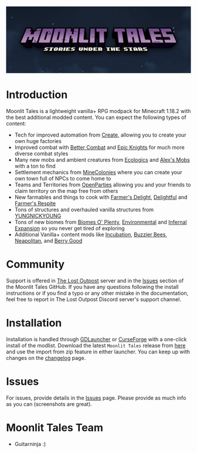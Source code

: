 <a href="https://github.com/Lost-Outpost/moonlit-tales/blob/main/README.md"><img src="images/banner.jpg" target="_blank"></a>

# Introduction

Moonlit Tales is a lightweight vanilla+ RPG modpack for Minecraft 1.18.2 with the best additional modded content. You can expect the following types of content:

- Tech for improved automation from [Create](https://www.curseforge.com/minecraft/mc-mods/create), allowing you to create your own huge factories
- Improved combat with [Better Combat](https://www.curseforge.com/minecraft/mc-mods/better-combat-by-daedelus) and [Epic Knights](https://www.curseforge.com/minecraft/mc-mods/epic-knights-armor-and-weapons) for much more diverse combat styles
- Many new mobs and ambient creatures from [Ecologics](https://www.curseforge.com/minecraft/mc-mods/ecologics) and [Alex's Mobs](https://www.curseforge.com/minecraft/mc-mods/alexs-mobs) with a ton to find
- Settlement mechanics from [MineColonies](https://www.curseforge.com/minecraft/mc-mods/minecolonies) where you can create your own town full of NPCs to come home to
- Teams and Territories from [OpenParties](https://www.curseforge.com/minecraft/mc-mods/open-parties-and-claims) allowing you and your friends to claim territory on the map free from others
- New farmables and things to cook with [Farmer's Delight](https://www.curseforge.com/minecraft/mc-mods/farmers-delight), [Delightful](https://www.curseforge.com/minecraft/mc-mods/delightful) and [Farmer's Respite](https://www.curseforge.com/minecraft/mc-mods/farmers-respite)
- Tons of structures and overhauled vanilla structures from [YUNGNICKYOUNG](https://www.curseforge.com/members/yungnickyoung/projects)
- Tons of new biomes from [Biomes O' Plenty](https://www.curseforge.com/minecraft/mc-mods/biomes-o-plenty), [Environmental](https://www.curseforge.com/minecraft/mc-mods/environmental) and [Infernal Expansion](https://www.curseforge.com/minecraft/mc-mods/infernal-expansion) so you never get tired of exploring
- Additional Vanilla+ content mods like [Incubation](https://www.curseforge.com/minecraft/mc-mods/incubation), [Buzzier Bees](https://www.curseforge.com/minecraft/mc-mods/buzzier-bees), [Neapolitan](https://www.curseforge.com/minecraft/mc-mods/neapolitan), and [Berry Good](https://www.curseforge.com/minecraft/mc-mods/berry-good)

# Community

Support is offered in [The Lost Outpost](https://discord.gg/WF66mMu) server and in the [Issues](https://github.com/Lost-Outpost/moonlit-tales/issues) section of the Moonlit Tales GitHub. If you have any questions following the install instructions or if you find a typo or any other mistake in the documentation, feel free to report in The Lost Outpost Discord server's support channel.

# Installation

Installation is handled through [GDLauncher](https://gdlauncher.com/) or [CurseForge](https://download.curseforge.com/) with a one-click install of the modlist. Download the latest `Moonlit Tales` release from [here](https://github.com/Lost-Outpost/moonlit-tales/releases) and use the import from zip feature in either launcher. You can keep up with changes on the [changelog](https://github.com/Lost-Outpost/moonlit-tales/blob/main/CHANGELOG.md) page.

# Issues

For issues, provide details in the [Issues](https://github.com/Lost-Outpost/moonlit-tales/issues) page. Please provide as much info as you can (screenshots are great).

# Moonlit Tales Team
+ Guitarninja :)
